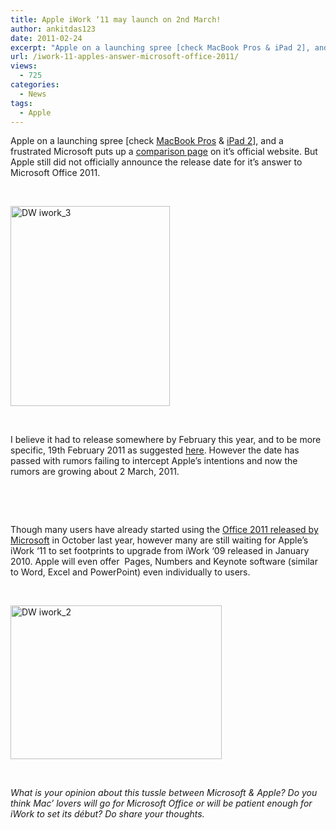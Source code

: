 ```yaml
---
title: Apple iWork ‘11 may launch on 2nd March!
author: ankitdas123
date: 2011-02-24
excerpt: "Apple on a launching spree [check MacBook Pros & iPad 2], and a frustrated Microsoft puts up a comparison page on it’s official website. But Apple still did not officially announce the release date for it's answer..."
url: /iwork-11-apples-answer-microsoft-office-2011/
views:
  - 725
categories:
  - News
tags:
  - Apple
---
```

Apple on a launching spree [check <a href="http://devilsworkshop.org/apple-5-macbook-pros-launch-24th-february/" target="_blank">MacBook Pros</a> & <a href="http://devilsworkshop.org/apple-unveil-ipad-2-2nd-march/" target="_blank">iPad 2</a>], and a frustrated Microsoft puts up a <a href="http://www.microsoft.com/windows/windows-7/compare/pc-vs-mac.aspx" onclick="_gaq.push(['_trackEvent', 'outbound-article', 'http://www.microsoft.com/windows/windows-7/compare/pc-vs-mac.aspx', 'comparison page']);" target="_blank">comparison page</a> on it’s official website. But Apple still did not officially announce the release date for it’s answer to Microsoft Office 2011.

&nbsp;

[<img style="background-image: none; padding-left: 0px; padding-right: 0px; display: inline; padding-top: 0px; border: 0px;" title="DW iwork_3" src="http://cdn.devilsworkshop.org/files/2011/02/DW-iwork_3_thumb.jpg" border="0" alt="DW iwork_3" width="255" height="320" />][1]

&nbsp;

I believe it had to release somewhere by February this year, and to be more specific, 19th February 2011 as suggested <a href="http://www.applebitch.com/2011/02/15/iwork-11-to-arrive-on-19th-february/" onclick="_gaq.push(['_trackEvent', 'outbound-article', 'http://www.applebitch.com/2011/02/15/iwork-11-to-arrive-on-19th-february/', 'here']);" target="_blank">here</a>. However the date has passed with rumors failing to intercept Apple&#8217;s intentions and now the rumors are growing about 2 March, 2011.

&nbsp;

&nbsp;

Though many users have already started using the <a href="http://www.microsoft.com/presspass/press/2010/aug10/08-02msmacofficepr.mspx" onclick="_gaq.push(['_trackEvent', 'outbound-article', 'http://www.microsoft.com/presspass/press/2010/aug10/08-02msmacofficepr.mspx', 'Office 2011 released by Microsoft']);" target="_blank">Office 2011 released by Microsoft</a> in October last year, however many are still waiting for Apple’s iWork ‘11 to set footprints to upgrade from iWork ‘09 released in January 2010. Apple will even offer  Pages, Numbers and Keynote software (similar to Word, Excel and PowerPoint) even individually to users.

&nbsp;

[<img style="background-image: none; padding-left: 0px; padding-right: 0px; display: inline; padding-top: 0px; border: 0px;" title="DW iwork_2" src="http://cdn.devilsworkshop.org/files/2011/02/DW-iwork_2_thumb.jpg" border="0" alt="DW iwork_2" width="338" height="246" />][2]

&nbsp;

*What is your opinion about this tussle between Microsoft & Apple? Do you think Mac’ lovers will go for Microsoft Office or will be patient enough for iWork to set its début? Do share your thoughts.*

 [1]: http://cdn.devilsworkshop.org/files/2011/02/DW-iwork_3.jpg
 [2]: http://cdn.devilsworkshop.org/files/2011/02/DW-iwork_2.jpg
